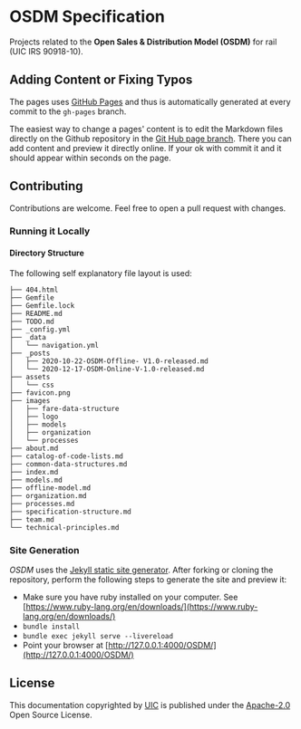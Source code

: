 # OSDM Specification

Projects related to the **Open Sales &amp; Distribution Model (OSDM)** for rail (UIC IRS 90918-10).

## Adding Content or Fixing Typos

The pages uses [GitHub Pages](https://pages.github.com/) and thus is automatically generated at every commit to the `gh-pages` branch.

The easiest way to change a pages' content is to edit the Markdown files
 directly on the Github repository in the [Git Hub page branch](https://github.com/UnionInternationalCheminsdeFer/OSDM/tree/gh-pages). There you can add content and preview it directly online. If your ok with commit it and it should appear within seconds on the page.

## Contributing

Contributions are welcome. Feel free to open a pull request with changes.

### Running it Locally

#### Directory Structure

The following self explanatory file layout is used:

```text
├── 404.html
├── Gemfile
├── Gemfile.lock
├── README.md
├── TODO.md
├── _config.yml
├── _data
│   └── navigation.yml
├── _posts
│   ├── 2020-10-22-OSDM-Offline- V1.0-released.md
│   └── 2020-12-17-OSDM-Online-V-1.0-released.md
├── assets
│   └── css
├── favicon.png
├── images
│   ├── fare-data-structure
│   ├── logo
│   ├── models
│   ├── organization
│   └── processes
├── about.md
├── catalog-of-code-lists.md
├── common-data-structures.md
├── index.md
├── models.md
├── offline-model.md
├── organization.md
├── processes.md
├── specification-structure.md
├── team.md
└── technical-principles.md
```

### Site Generation

*OSDM* uses the [Jekyll static site generator](http://jekyllrb.com/).
After forking or cloning the repository, perform the following steps to generate the site and preview it:

- Make sure you have ruby installed on your computer. See [https://www.ruby-lang.org/en/downloads/](https://www.ruby-lang.org/en/downloads/)
- `bundle install`
- `bundle exec jekyll serve --livereload`
- Point your browser at [http://127.0.0.1:4000/OSDM/](http://127.0.0.1:4000/OSDM/)

## License

This documentation copyrighted by [UIC](https://www.uic.org) is published
under the [Apache-2.0](https://www.apache.org/licenses/LICENSE-2.0.html)
Open Source License.
